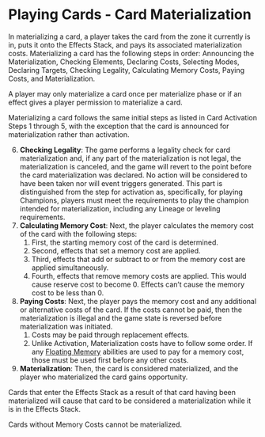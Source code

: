 # Playing Cards - Card Materialization

In materializing a card, a player takes the card from the zone it currently is in, puts it onto the Effects Stack, and pays its associated materialization costs. Materializing a card has the following steps in order: Announcing the Materialization, Checking Elements, Declaring Costs, Selecting Modes, Declaring Targets, Checking Legality, Calculating Memory Costs, Paying Costs, and Materialization.

A player may only materialize a card once per materialize phase or if an effect gives a player permission to materialize a card.

Materializing a card follows the same initial steps as listed in Card Activation Steps 1 through 5, with the exception that the card is announced for materialization rather than activation.

6. **Checking Legality**: The game performs a legality check for card materialization and, if any part of the materialization is not legal, the materialization is canceled, and the game will revert to the point before the card materialization was declared. No action will be considered to have been taken nor will event triggers generated. This part is distinguished from the step for activation as, specifically, for playing Champions, players must meet the requirements to play the champion intended for materialization, including any Lineage or leveling requirements.
7. **Calculating Memory Cost**: Next, the player calculates the memory cost of the card with the following steps:
   1. First, the starting memory cost of the card is determined.
   2. Second, effects that set a memory cost are applied.
   3. Third, effects that add or subtract to or from the memory cost are applied simultaneously.
   4. Fourth, effects that remove memory costs are applied. This would cause reserve cost to become 0. Effects can’t cause the memory cost to be less than 0.
8. **Paying Costs**: Next, the player pays the memory cost and any additional or alternative costs of the card. If the costs cannot be paid, then the materialization is illegal and the game state is reversed before materialization was initiated.
   1. Costs may be paid through replacement effects.
   2. Unlike Activation, Materialization costs have to follow some order. If any [Floating Memory](../../glossary/keywords-and-abilities.md#floating-memory) abilities are used to pay for a memory cost, those must be used first before any other costs.
9. **Materialization**: Then, the card is considered materialized, and the player who materialized the card gains opportunity.

Cards that enter the Effects Stack as a result of that card having been materialized will cause that card to be considered a materialization while it is in the Effects Stack.

Cards without Memory Costs cannot be materialized.
